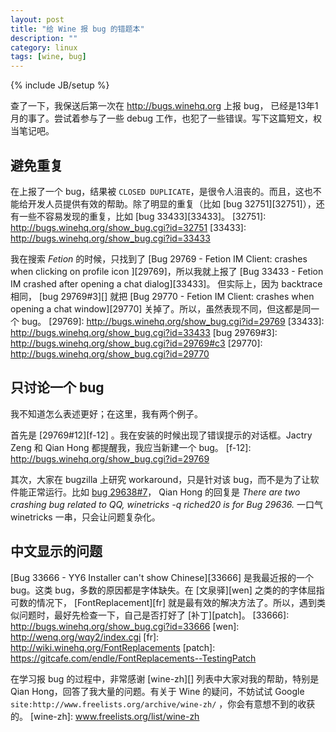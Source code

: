 ```yaml
---
layout: post
title: "给 Wine 报 bug 的错题本"
description: ""
category: linux 
tags: [wine, bug]
---
```

{% include JB/setup %}

查了一下，我保送后第一次在 <http://bugs.winehq.org> 上报 bug， 已经是13年1月的事了。尝试着参与了一些 debug 工作，也犯了一些错误。写下这篇短文，权当笔记吧。

避免重复
--
在上报了一个 bug，结果被 `CLOSED DUPLICATE`，是很令人沮丧的。而且，这也不能给开发人员提供有效的帮助。除了明显的重复（比如 [bug 32751][32751]），还有一些不容易发现的重复，比如 [bug 33433][33433]。
[32751]: http://bugs.winehq.org/show_bug.cgi?id=32751
[33433]: http://bugs.winehq.org/show_bug.cgi?id=33433

我在搜索 *Fetion* 的时候，只找到了 [Bug 29769 - Fetion IM Client: crashes when clicking on profile icon ][29769]，所以我就上报了 [Bug 33433 - Fetion IM crashed after opening a chat dialog][33433]。 但实际上，因为 backtrace 相同， [bug 29769#3][] 就把 [Bug 29770 - Fetion IM Client: crashes when opening a chat window][29770] 关掉了。所以，虽然表现不同，但这都是同一个 bug。
[29769]: http://bugs.winehq.org/show_bug.cgi?id=29769
[33433]: http://bugs.winehq.org/show_bug.cgi?id=33433
[bug 29769#3]: http://bugs.winehq.org/show_bug.cgi?id=29769#c3
[29770]: http://bugs.winehq.org/show_bug.cgi?id=29770

只讨论一个 bug
--
我不知道怎么表述更好；在这里，我有两个例子。

首先是 [29769#12][f-12] 。我在安装的时候出现了错误提示的对话框。Jactry Zeng 和 Qian Hong 都提醒我，我应当新建一个 bug。
[f-12]: http://bugs.winehq.org/show_bug.cgi?id=29769

其次，大家在 bugzilla 上研究 workaround，只是针对该 bug，而不是为了让软件能正常运行。比如 [bug 29638#7](http://bugs.winehq.org/show_bug.cgi?id=29638#c7)， Qian Hong 的回复是 *There are two crashing bug related to QQ, winetricks -q riched20 is for Bug 29636.* 一口气 winetricks 一串，只会让问题复杂化。

中文显示的问题
--
[Bug 33666 - YY6 Installer can't show Chinese][33666] 是我最近报的一个 bug。这类 bug，多数的原因都是字体缺失。在 [文泉驿][wen] 之类的的字体屈指可数的情况下， [FontReplacement][fr] 就是最有效的解决方法了。所以，遇到类似问题时，最好先检查一下，自己是否打好了 [补丁][patch]。
[33666]: http://bugs.winehq.org/show_bug.cgi?id=33666
[wen]: http://wenq.org/wqy2/index.cgi
[fr]: http://wiki.winehq.org/FontReplacements
[patch]: https://gitcafe.com/endle/FontReplacements--TestingPatch

在学习报 bug 的过程中，非常感谢 [wine-zh][] 列表中大家对我的帮助，特别是 Qian Hong，回答了我大量的问题。有关于 Wine 的疑问，不妨试试 Google `site:http://www.freelists.org/archive/wine-zh/` ，你会有意想不到的收获的。
[wine-zh]: www.freelists.org/list/wine-zh

